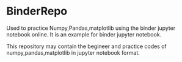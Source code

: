# BinderRepo
Used to practice Numpy,Pandas,matplotlib using the binder jupyter notebook online. It is an example for binder jupyter notebook.


This repository may contain the begineer and practice codes of numpy,pandas,matplotlib in jupyter notebook format.
